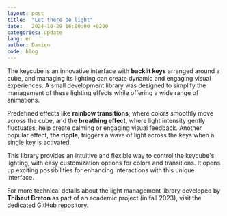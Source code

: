 ```yaml
---
layout: post
title:  "Let there be light"
date:   2024-10-29 16:00:00 +0200
categories: update
lang: en
author: Damien
code: blog
---
```

The keycube is an innovative interface with **backlit keys** arranged around a cube, and managing its lighting can create dynamic and engaging visual experiences. A small development library was designed to simplify the management of these lighting effects while offering a wide range of animations.

Predefined effects like **rainbow transitions**, where colors smoothly move across the cube, and the **breathing effect**, where light intensity gently fluctuates, help create calming or engaging visual feedback. Another popular effect, **the ripple**, triggers a wave of light across the keys when a single key is activated.

This library provides an intuitive and flexible way to control the keycube's lighting, with easy customization options for colors and transitions. It opens up exciting possibilities for enhancing interactions with this unique interface.

For more technical details about the light management library developed by **Thibaut Breton** as part of an academic project (in fall 2023), visit the dedicated GitHub [repository](https://github.com/keycube/lightManager).